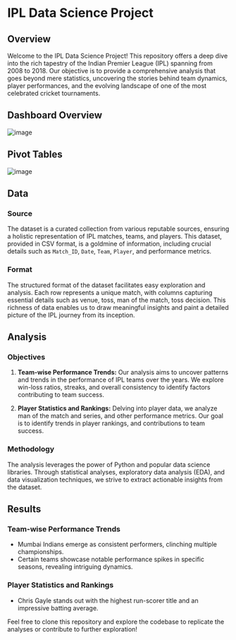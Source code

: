 # IPL Data Science Project

## Overview

Welcome to the IPL Data Science Project! This repository offers a deep dive into the rich tapestry of the Indian Premier League (IPL) spanning from 2008 to 2018. Our objective is to provide a comprehensive analysis that goes beyond mere statistics, uncovering the stories behind team dynamics, player performances, and the evolving landscape of one of the most celebrated cricket tournaments.

## Dashboard Overview

![image](https://github.com/M-Hitesh/IPL-Insights-Analysis/assets/71482187/92d4b362-7386-4b7b-ba55-76863f398321)

## Pivot Tables

![image](https://github.com/M-Hitesh/IPL-Insights-Analysis/assets/71482187/38a2c0f2-053e-468b-bedc-f8c9e2615971)

## Data

### Source

The dataset is a curated collection from various reputable sources, ensuring a holistic representation of IPL matches, teams, and players. This dataset, provided in CSV format, is a goldmine of information, including crucial details such as `Match_ID`, `Date`, `Team`, `Player`, and performance metrics.

### Format

The structured format of the dataset facilitates easy exploration and analysis. Each row represents a unique match, with columns capturing essential details such as venue, toss, man of the match, toss decision. This richness of data enables us to draw meaningful insights and paint a detailed picture of the IPL journey from its inception.

## Analysis

### Objectives

1. **Team-wise Performance Trends:** Our analysis aims to uncover patterns and trends in the performance of IPL teams over the years. We explore win-loss ratios, streaks, and overall consistency to identify factors contributing to team success.

2. **Player Statistics and Rankings:** Delving into player data, we analyze man of the match and series, and other performance metrics. Our goal is to identify trends in player rankings, and contributions to team success.

### Methodology

The analysis leverages the power of Python and popular data science libraries. Through statistical analyses, exploratory data analysis (EDA), and data visualization techniques, we strive to extract actionable insights from the dataset.

## Results

### Team-wise Performance Trends

- Mumbai Indians emerge as consistent performers, clinching multiple championships.
- Certain teams showcase notable performance spikes in specific seasons, revealing intriguing dynamics.

### Player Statistics and Rankings

- Chris Gayle stands out with the highest run-scorer title and an impressive batting average.


Feel free to clone this repository and explore the codebase to replicate the analyses or contribute to further exploration!

